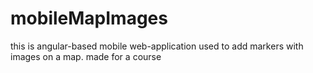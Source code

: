 # mobileMapImages
this is angular-based mobile web-application used to add markers with images on a map. made for a course
